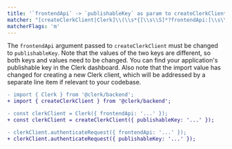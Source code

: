 ```yaml
---
title: '`frontendApi` -> `publishableKey` as param to createClerkClient'
matcher: "[createClerkClient|Clerk]\\(\\s*{[\\s\\S]*?frontendApi:[\\s\\S]*?\\)"
matcherFlags: 'm'
---
```


The `frontendApi` argument passed to `createClerkClient` must be changed to `publishableKey`. Note that the values of the two keys are different, so both keys and values need to be changed. You can find your application's publishable key in the Clerk dashboard. Also note that the import value has changed for creating a new Clerk client, which will be addressed by a separate line item if relevant to your codebase.

```diff
- import { Clerk } from '@clerk/backend';
+ import { createClerkClient } from '@clerk/backend';

- const clerkClient = Clerk({ frontendApi: '...' });
+ const clerkClient = createClerkClient({ publishableKey: '...' });

- clerkClient.authenticateRequest({ frontendApi: '...' });
+ clerkClient.authenticateRequest({ publishableKey: '...' });
```

